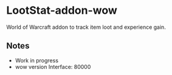 # LootStat-addon-wow
World of Warcraft addon to track item loot and experience gain.

## Notes
- Work in progress
- wow version Interface: 80000
